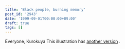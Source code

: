```yaml
---
title: 'Black people, burning memory'
post_id: '2943'
date: '1999-09-01T00:00:00+09:00'
draft: true
tags: []
---
```


Everyone, Kurokuya This illustration has [another version](https://danmaq.com/cats_photo_white) .

